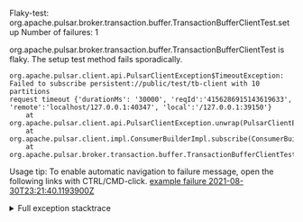        
Flaky-test: org.apache.pulsar.broker.transaction.buffer.TransactionBufferClientTest.setup
Number of failures: 1

org.apache.pulsar.broker.transaction.buffer.TransactionBufferClientTest is flaky. The setup test method fails sporadically.

```
org.apache.pulsar.client.api.PulsarClientException$TimeoutException:
Failed to subscribe persistent://public/test/tb-client with 10 partitions
request timeout {'durationMs': '30000', 'reqId':'4156286915143619633', 'remote':'localhost/127.0.0.1:40347', 'local':'/127.0.0.1:39150'}
	at org.apache.pulsar.client.api.PulsarClientException.unwrap(PulsarClientException.java:1008)
	at org.apache.pulsar.client.impl.ConsumerBuilderImpl.subscribe(ConsumerBuilderImpl.java:99)
	at org.apache.pulsar.broker.transaction.buffer.TransactionBufferClientTest.setup(TransactionBufferClientTest.java:89)
```

Usage tip: To enable automatic navigation to failure message, open the following links with CTRL/CMD-click.
[example failure 2021-08-30T23:21:40.1193900Z](https://github.com/apache/pulsar/runs/3467152431?check_suite_focus=true#step:9:2925)


<details>
<summary>Full exception stacktrace</summary>
<code><pre>
org.apache.pulsar.client.api.PulsarClientException$TimeoutException:
Failed to subscribe persistent://public/test/tb-client with 10 partitions
request timeout {'durationMs': '30000', 'reqId':'4156286915143619633', 'remote':'localhost/127.0.0.1:40347', 'local':'/127.0.0.1:39150'}
	at org.apache.pulsar.client.api.PulsarClientException.unwrap(PulsarClientException.java:1008)
	at org.apache.pulsar.client.impl.ConsumerBuilderImpl.subscribe(ConsumerBuilderImpl.java:99)
	at org.apache.pulsar.broker.transaction.buffer.TransactionBufferClientTest.setup(TransactionBufferClientTest.java:89)
	at java.base/jdk.internal.reflect.NativeMethodAccessorImpl.invoke0(Native Method)
	at java.base/jdk.internal.reflect.NativeMethodAccessorImpl.invoke(NativeMethodAccessorImpl.java:62)
	at java.base/jdk.internal.reflect.DelegatingMethodAccessorImpl.invoke(DelegatingMethodAccessorImpl.java:43)
	at java.base/java.lang.reflect.Method.invoke(Method.java:566)
	at org.testng.internal.MethodInvocationHelper.invokeMethod(MethodInvocationHelper.java:132)
	at org.testng.internal.MethodInvocationHelper.invokeMethodConsideringTimeout(MethodInvocationHelper.java:61)
	at org.testng.internal.ConfigInvoker.invokeConfigurationMethod(ConfigInvoker.java:366)
	at org.testng.internal.ConfigInvoker.invokeConfigurations(ConfigInvoker.java:320)
	at org.testng.internal.TestMethodWorker.invokeBeforeClassMethods(TestMethodWorker.java:176)
	at org.testng.internal.TestMethodWorker.run(TestMethodWorker.java:122)
	at java.base/java.util.ArrayList.forEach(ArrayList.java:1541)
	at org.testng.TestRunner.privateRun(TestRunner.java:764)
	at org.testng.TestRunner.run(TestRunner.java:585)
	at org.testng.SuiteRunner.runTest(SuiteRunner.java:384)
	at org.testng.SuiteRunner.runSequentially(SuiteRunner.java:378)
	at org.testng.SuiteRunner.privateRun(SuiteRunner.java:337)
	at org.testng.SuiteRunner.run(SuiteRunner.java:286)
	at org.testng.SuiteRunnerWorker.runSuite(SuiteRunnerWorker.java:53)
	at org.testng.SuiteRunnerWorker.run(SuiteRunnerWorker.java:96)
	at org.testng.TestNG.runSuitesSequentially(TestNG.java:1218)
	at org.testng.TestNG.runSuitesLocally(TestNG.java:1140)
	at org.testng.TestNG.runSuites(TestNG.java:1069)
	at org.testng.TestNG.run(TestNG.java:1037)
	at org.apache.maven.surefire.testng.TestNGExecutor.run(TestNGExecutor.java:135)
	at org.apache.maven.surefire.testng.TestNGDirectoryTestSuite.executeSingleClass(TestNGDirectoryTestSuite.java:112)
	at org.apache.maven.surefire.testng.TestNGDirectoryTestSuite.executeLazy(TestNGDirectoryTestSuite.java:123)
	at org.apache.maven.surefire.testng.TestNGDirectoryTestSuite.execute(TestNGDirectoryTestSuite.java:90)
	at org.apache.maven.surefire.testng.TestNGProvider.invoke(TestNGProvider.java:146)
	at org.apache.maven.surefire.booter.ForkedBooter.invokeProviderInSameClassLoader(ForkedBooter.java:384)
	at org.apache.maven.surefire.booter.ForkedBooter.runSuitesInProcess(ForkedBooter.java:345)
	at org.apache.maven.surefire.booter.ForkedBooter.execute(ForkedBooter.java:126)
	at org.apache.maven.surefire.booter.ForkedBooter.main(ForkedBooter.java:418)

</pre></code>
</details>

